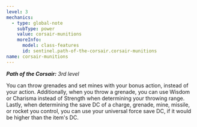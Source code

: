 ```yaml
---
level: 3
mechanics:
  - type: global-note
    subType: power
    value: corsair-munitions
    moreInfo:
      model: class-features
      id: sentinel.path-of-the-corsair.corsair-munitions
name: corsair-munitions
---
```

_**Path of the Corsair:** 3rd level_
You can throw grenades and set mines with your bonus action, instead of your action. Additionally, when you throw a grenade, you can use Wisdom or Charisma instead of Strength when determining your throwing range. Lastly, when determining the save DC of a charge, grenade, mine, missile, or rocket you control, you can use your universal force save DC, if it would be higher than the item's DC.